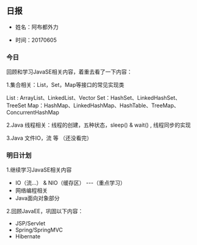 ## 日报

* 姓名：阿布都外力

* 时间：20170605

### 今日 

回顾和学习JavaSE相关内容，着重去看了一下内容：

1.集合相关：List，Set，Map等接口的常见实现类

List : ArrayList、LinkedList、Vector
Set：HashSet、LinkedHashSet、TreeSet
Map：HashMap、LinkedHashMap、HashTable、TreeMap、ConcurrentHashMap

2.Java 线程相关：线程的创建，五种状态，sleep() & wait() , 线程同步的实现

3.Java 文件IO，流 等 （还没看完）

### 明日计划 

1.继续学习JavaSE相关内容

* IO（流...） & NIO（缓存区） ---（重点学习）
* 网络编程相关
* Java面向对象部分

2.回顾JavaEE，巩固以下内容：

* JSP/Servlet 
* Spring/SpringMVC
* Hibernate

